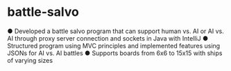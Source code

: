 # battle-salvo
● Developed a battle salvo program that can support human vs. AI or AI vs. AI through proxy server connection and sockets in Java with IntelliJ ● Structured program using MVC principles and implemented features using JSONs for AI vs. AI battles ● Supports boards from 6x6 to 15x15 with ships of varying sizes

